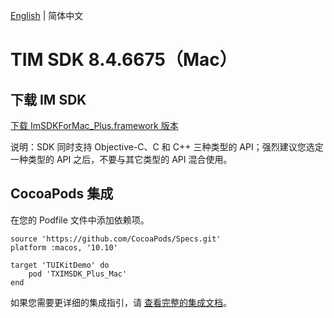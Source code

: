 [English](./README.md) | 简体中文

# TIM SDK 8.4.6675（Mac）

## 下载 IM SDK

[下载 ImSDKForMac_Plus.framework 版本](https://im.sdk.qcloud.com/download/plus/8.4.6675/ImSDKForMac_Plus_8.4.6675.framework.zip)

说明：SDK 同时支持 Objective-C、C 和 C++ 三种类型的 API；强烈建议您选定一种类型的 API 之后，不要与其它类型的 API 混合使用。

## CocoaPods 集成
在您的 Podfile 文件中添加依赖项。
```
source 'https://github.com/CocoaPods/Specs.git'
platform :macos, '10.10'

target 'TUIKitDemo' do
    pod 'TXIMSDK_Plus_Mac'
end
```

如果您需要更详细的集成指引，请 [查看完整的集成文档](https://cloud.tencent.com/document/product/269/75288)。

